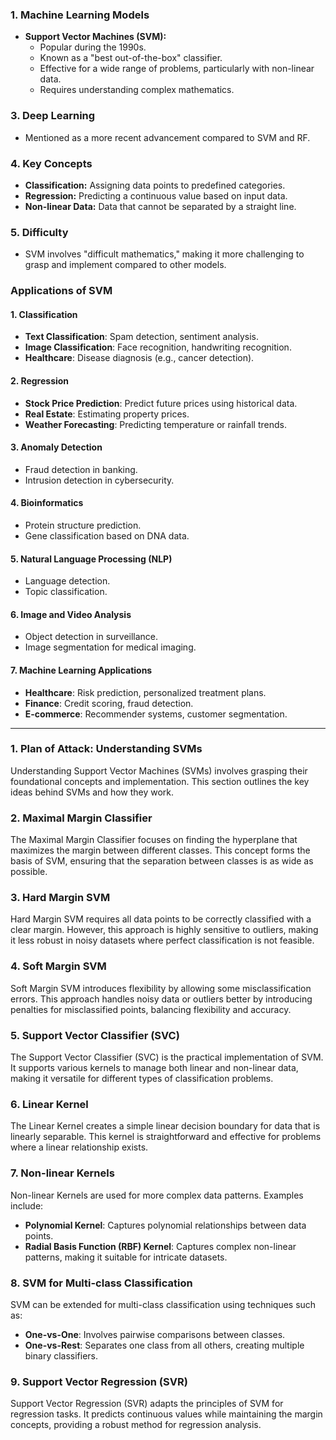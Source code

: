
### **1. Machine Learning Models**
- **Support Vector Machines (SVM):**
  - Popular during the 1990s.
  - Known as a "best out-of-the-box" classifier.
  - Effective for a wide range of problems, particularly with non-linear data.
  - Requires understanding complex mathematics.

### **3. Deep Learning**
- Mentioned as a more recent advancement compared to SVM and RF.

### **4. Key Concepts**
- **Classification:** Assigning data points to predefined categories.
- **Regression:** Predicting a continuous value based on input data.
- **Non-linear Data:** Data that cannot be separated by a straight line.

### **5. Difficulty**
- SVM involves "difficult mathematics," making it more challenging to grasp and implement compared to other models.

### **Applications of SVM**  

#### **1. Classification**  
- **Text Classification**: Spam detection, sentiment analysis.  
- **Image Classification**: Face recognition, handwriting recognition.  
- **Healthcare**: Disease diagnosis (e.g., cancer detection).  

#### **2. Regression**  
- **Stock Price Prediction**: Predict future prices using historical data.  
- **Real Estate**: Estimating property prices.  
- **Weather Forecasting**: Predicting temperature or rainfall trends.  

#### **3. Anomaly Detection**  
- Fraud detection in banking.  
- Intrusion detection in cybersecurity.  

#### **4. Bioinformatics**  
- Protein structure prediction.  
- Gene classification based on DNA data.  

#### **5. Natural Language Processing (NLP)**  
- Language detection.  
- Topic classification.  

#### **6. Image and Video Analysis**  
- Object detection in surveillance.  
- Image segmentation for medical imaging.  

#### **7. Machine Learning Applications**  
- **Healthcare**: Risk prediction, personalized treatment plans.  
- **Finance**: Credit scoring, fraud detection.  
- **E-commerce**: Recommender systems, customer segmentation.  

---
### **1. Plan of Attack: Understanding SVMs**
Understanding Support Vector Machines (SVMs) involves grasping their foundational concepts and implementation. This section outlines the key ideas behind SVMs and how they work.

### **2. Maximal Margin Classifier**
The Maximal Margin Classifier focuses on finding the hyperplane that maximizes the margin between different classes. This concept forms the basis of SVM, ensuring that the separation between classes is as wide as possible.

### **3. Hard Margin SVM**
Hard Margin SVM requires all data points to be correctly classified with a clear margin. However, this approach is highly sensitive to outliers, making it less robust in noisy datasets where perfect classification is not feasible.

### **4. Soft Margin SVM**
Soft Margin SVM introduces flexibility by allowing some misclassification errors. This approach handles noisy data or outliers better by introducing penalties for misclassified points, balancing flexibility and accuracy.

### **5. Support Vector Classifier (SVC)**
The Support Vector Classifier (SVC) is the practical implementation of SVM. It supports various kernels to manage both linear and non-linear data, making it versatile for different types of classification problems.

### **6. Linear Kernel**
The Linear Kernel creates a simple linear decision boundary for data that is linearly separable. This kernel is straightforward and effective for problems where a linear relationship exists.

### **7. Non-linear Kernels**
Non-linear Kernels are used for more complex data patterns. Examples include:
- **Polynomial Kernel**: Captures polynomial relationships between data points.
- **Radial Basis Function (RBF) Kernel**: Captures complex non-linear patterns, making it suitable for intricate datasets.

### **8. SVM for Multi-class Classification**
SVM can be extended for multi-class classification using techniques such as:
- **One-vs-One**: Involves pairwise comparisons between classes.
- **One-vs-Rest**: Separates one class from all others, creating multiple binary classifiers.

### **9. Support Vector Regression (SVR)**
Support Vector Regression (SVR) adapts the principles of SVM for regression tasks. It predicts continuous values while maintaining the margin concepts, providing a robust method for regression analysis.

